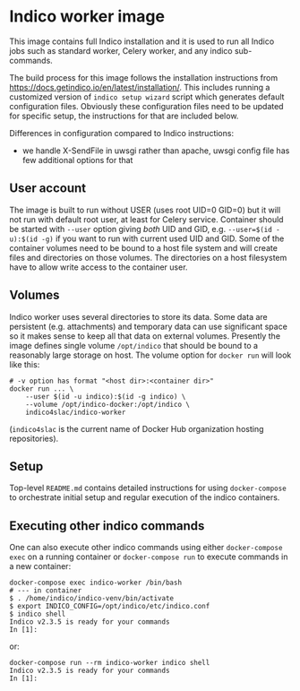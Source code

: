 Indico worker image
===================

This image contains full Indico installation and it is used to run all Indico
jobs such as standard worker, Celery worker, and any indico sub-commands.

The build process for this image follows the installation instructions from
https://docs.getindico.io/en/latest/installation/. This includes running a
customized version of `indico setup wizard` script which generates default
configuration files. Obviously these configuration files need to be updated
for specific setup, the instructions for that are included below.

Differences in configuration compared to Indico instructions:
- we handle X-SendFile in uwsgi rather than apache, uwsgi config file has
  few additional options for that

User account
------------

The image is built to run without USER (uses root UID=0 GID=0) but it will
not run with default root user, at least for Celery service. Container should
be started with `--user` option giving _both_ UID and GID, e.g.
`--user=$(id -u):$(id -g)` if you want to run with current used UID and GID.
Some of the container volumes need to be bound to a host file system and will
create files and directories on those volumes. The directories on a host
filesystem have to allow write access to the container user.

Volumes
-------

Indico worker uses several directories to store its data. Some data are
persistent (e.g. attachments) and temporary data can use significant space so
it makes sense to keep all that data on external volumes. Presently the image
defines single volume `/opt/indico` that should be bound to a reasonably large
storage on host. The volume option for `docker run` will look like this:

    # -v option has format "<host dir>:<container dir>"
    docker run ... \
        --user $(id -u indico):$(id -g indico) \
        --volume /opt/indico-docker:/opt/indico \
        indico4slac/indico-worker

(`indico4slac` is the current name of Docker Hub organization hosting
repositories).

Setup
-----

Top-level `README.md` contains detailed instructions for using
`docker-compose` to orchestrate initial setup and regular execution of the
indico containers.

Executing other indico commands
-------------------------------

One can also execute other indico commands using either `docker-compose exec`
on a running container or `docker-compose run` to execute commands in a new
container:

    docker-compose exec indico-worker /bin/bash
    # --- in container
    $ . /home/indico/indico-venv/bin/activate
    $ export INDICO_CONFIG=/opt/indico/etc/indico.conf
    $ indico shell
    Indico v2.3.5 is ready for your commands
    In [1]:

or:

    docker-compose run --rm indico-worker indico shell
    Indico v2.3.5 is ready for your commands
    In [1]:
